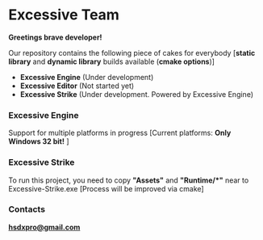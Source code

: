 Excessive Team
================

**Greetings brave developer!**

Our repository contains the following piece of cakes for everybody 
[**static library** and **dynamic library** builds available (**cmake options**)]
* **Excessive Engine**  (Under development)
* **Excessive Editor**  (Not started yet)
* **Excessive Strike**  (Under development. Powered by Excessive Engine)

### Excessive Engine
Support for multiple platforms in progress [Current platforms: **Only Windows 32 bit!** ]

### Excessive Strike
To run this project, you need to copy **"Assets"** and **"Runtime/*"** near to Excessive-Strike.exe  [Process will be improved via cmake]


### Contacts
**hsdxpro@gmail.com**

